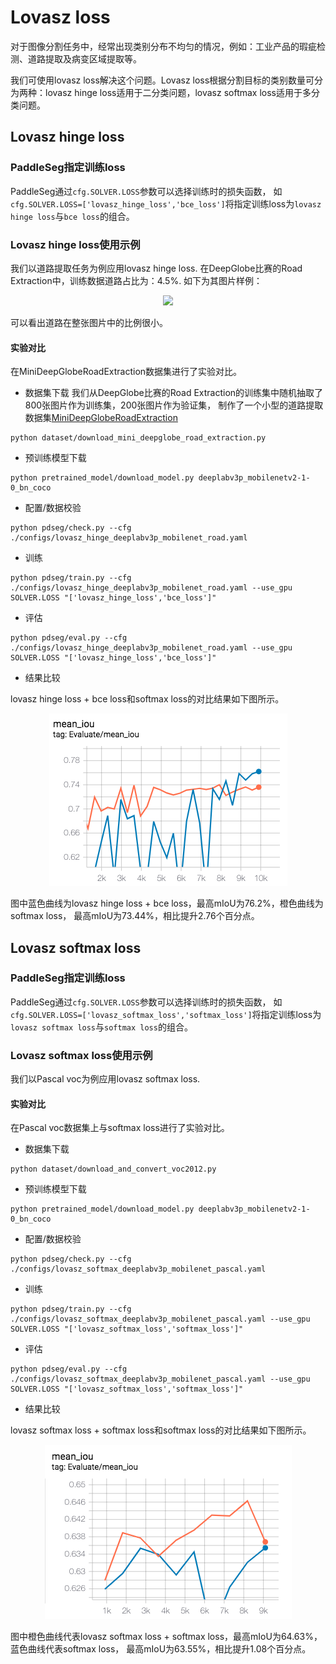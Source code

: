 # Lovasz loss
对于图像分割任务中，经常出现类别分布不均匀的情况，例如：工业产品的瑕疵检测、道路提取及病变区域提取等。

我们可使用lovasz loss解决这个问题。Lovasz loss根据分割目标的类别数量可分为两种：lovasz hinge loss适用于二分类问题，lovasz softmax loss适用于多分类问题。


## Lovasz hinge loss
### PaddleSeg指定训练loss

PaddleSeg通过`cfg.SOLVER.LOSS`参数可以选择训练时的损失函数，
如`cfg.SOLVER.LOSS=['lovasz_hinge_loss','bce_loss']`将指定训练loss为`lovasz hinge loss`与`bce loss`的组合。

### Lovasz hinge loss使用示例

我们以道路提取任务为例应用lovasz hinge loss.
在DeepGlobe比赛的Road Extraction中，训练数据道路占比为：4.5%. 如下为其图片样例：
<p align="center">
  <img src="./imgs/deepglobe.png" hspace='10'/> <br />
 </p>
可以看出道路在整张图片中的比例很小。

#### 实验对比

在MiniDeepGlobeRoadExtraction数据集进行了实验对比。

* 数据集下载
我们从DeepGlobe比赛的Road Extraction的训练集中随机抽取了800张图片作为训练集，200张图片作为验证集，
制作了一个小型的道路提取数据集[MiniDeepGlobeRoadExtraction](https://paddleseg.bj.bcebos.com/dataset/MiniDeepGlobeRoadExtraction.zip)

```shell
python dataset/download_mini_deepglobe_road_extraction.py
```

* 预训练模型下载
```shell
python pretrained_model/download_model.py deeplabv3p_mobilenetv2-1-0_bn_coco
```
* 配置/数据校验
```shell
python pdseg/check.py --cfg ./configs/lovasz_hinge_deeplabv3p_mobilenet_road.yaml
```

* 训练
```shell
python pdseg/train.py --cfg ./configs/lovasz_hinge_deeplabv3p_mobilenet_road.yaml --use_gpu SOLVER.LOSS "['lovasz_hinge_loss','bce_loss']"
```

* 评估
```shell
python pdseg/eval.py --cfg ./configs/lovasz_hinge_deeplabv3p_mobilenet_road.yaml --use_gpu SOLVER.LOSS "['lovasz_hinge_loss','bce_loss']"
```

* 结果比较

lovasz hinge loss + bce loss和softmax loss的对比结果如下图所示。
<p align="center">
  <img src="./imgs/lovasz-hinge.png" hspace='10'/> <br />
 </p>

图中蓝色曲线为lovasz hinge loss + bce loss，最高mIoU为76.2%，橙色曲线为softmax loss， 最高mIoU为73.44%，相比提升2.76个百分点。



## Lovasz softmax loss
### PaddleSeg指定训练loss

PaddleSeg通过`cfg.SOLVER.LOSS`参数可以选择训练时的损失函数，
如`cfg.SOLVER.LOSS=['lovasz_softmax_loss','softmax_loss']`将指定训练loss为`lovasz softmax loss`与`softmax loss`的组合。

### Lovasz softmax loss使用示例

我们以Pascal voc为例应用lovasz softmax loss.


#### 实验对比

在Pascal voc数据集上与softmax loss进行了实验对比。

* 数据集下载
```shell
python dataset/download_and_convert_voc2012.py
```

* 预训练模型下载
```shell
python pretrained_model/download_model.py deeplabv3p_mobilenetv2-1-0_bn_coco
```
* 配置/数据校验
```shell
python pdseg/check.py --cfg ./configs/lovasz_softmax_deeplabv3p_mobilenet_pascal.yaml
```

* 训练
```shell
python pdseg/train.py --cfg ./configs/lovasz_softmax_deeplabv3p_mobilenet_pascal.yaml --use_gpu SOLVER.LOSS "['lovasz_softmax_loss','softmax_loss']"

```

* 评估
```shell
python pdseg/eval.py --cfg ./configs/lovasz_softmax_deeplabv3p_mobilenet_pascal.yaml --use_gpu SOLVER.LOSS "['lovasz_softmax_loss','softmax_loss']"

```

* 结果比较

lovasz softmax loss + softmax loss和softmax loss的对比结果如下图所示。
<p align="center">
  <img src="./imgs/lovasz-softmax.png" hspace='10' /> <br />
 </p>

图中橙色曲线代表lovasz softmax loss + softmax loss，最高mIoU为64.63%，蓝色曲线代表softmax loss， 最高mIoU为63.55%，相比提升1.08个百分点。
